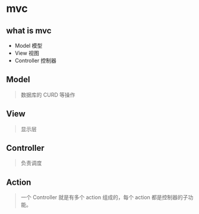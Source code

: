 # mvc

## what is mvc
- Model 模型
- View 视图
- Controller 控制器

## Model
> 数据库的 CURD 等操作

## View
> 显示层

## Controller
> 负责调度

## Action
> 一个 Controller 就是有多个 action 组成的，每个 action 都是控制器的子功能。